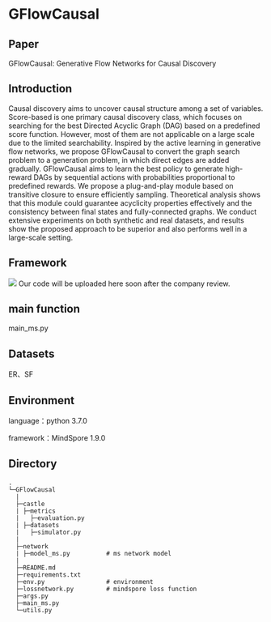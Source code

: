 # GFlowCausal

## Paper

GFlowCausal: Generative Flow Networks for Causal Discovery

## Introduction

Causal discovery aims to uncover causal structure among a set of variables. Score-based is one primary causal discovery class, which focuses on searching for the best Directed Acyclic Graph (DAG) based on a predefined score function. However, most of them are not applicable on a large scale due to the limited searchability. Inspired by the active learning in generative flow networks, we propose GFlowCausal to convert the graph search problem to a generation problem, in which direct edges are added gradually. GFlowCausal aims to learn the best policy to generate high-reward DAGs by sequential actions with probabilities proportional to predefined rewards. We propose a plug-and-play module based on transitive closure to ensure efficiently sampling. Theoretical analysis shows that this module could guarantee acyclicity properties effectively and the consistency between final states and fully-connected graphs. We conduct extensive experiments on both synthetic and real datasets, and results show the proposed approach to be superior and also performs well in a large-scale setting.

## Framework

![](http://image.huawei.com/tiny-lts/v1/images/89a9a4466d4e91f9ed683be59fa83673_1019x583.png)
Our code will be uploaded here soon after the company review.

## main function

main_ms.py

## Datasets

ER、SF

## Environment

language：python 3.7.0

framework：MindSpore 1.9.0

## Directory

```test
.
└─GFlowCausal
  |
  ├─castle
  | ├─metrics
  |   ├─evaluation.py
  | ├─datasets
  |   ├─simulator.py
  |
  ├─network
  | ├─model_ms.py          # ms network model
  |
  ├─README.md
  ├─requirements.txt
  ├─env.py                 # environment
  ├─lossnetwork.py         # mindspore loss function
  ├─args.py
  ├─main_ms.py
  └─utils.py
```
